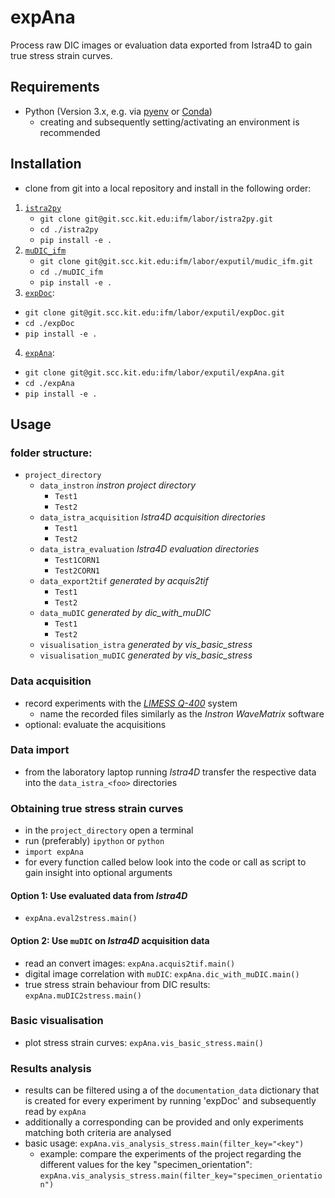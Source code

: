 # expAna

Process raw DIC images or evaluation data exported from Istra4D to gain true stress strain curves.

## Requirements
- Python (Version 3.x, e.g. via [pyenv](https://github.com/pyenv/pyenv) or [Conda](https://docs.conda.io/en/latest/))
    - creating and subsequently setting/activating an environment is recommended

## Installation
- clone from git into a local repository and install in the following order:
1. [`istra2py`](https://git.scc.kit.edu/ifm/labor/istra2py)
     - `git clone git@git.scc.kit.edu:ifm/labor/istra2py.git`
     - `cd ./istra2py`
     - `pip install -e .`
2. [`muDIC_ifm`](https://git.scc.kit.edu/ifm/labor/exputil/mudic_ifm)
   - `git clone git@git.scc.kit.edu:ifm/labor/exputil/mudic_ifm.git`
   - `cd ./muDIC_ifm`
   - `pip install -e .`
3. [`expDoc`](https://git.scc.kit.edu/ifm/labor/exputil/expDoc):
  - `git clone git@git.scc.kit.edu:ifm/labor/exputil/expDoc.git`
  - `cd ./expDoc`
  - `pip install -e .`
4. [`expAna`](https://git.scc.kit.edu/ifm/labor/exputil/expAna):
  - `git clone git@git.scc.kit.edu:ifm/labor/exputil/expAna.git`
  - `cd ./expAna`
  - `pip install -e .`

## Usage
### folder structure:
- `project_directory`
  - `data_instron` *instron project directory*
     - `Test1`
     - `Test2`
  - `data_istra_acquisition` *Istra4D acquisition directories*
     - `Test1`
     - `Test2`
  - `data_istra_evaluation` *Istra4D evaluation directories*
     - `Test1CORN1`
     - `Test2CORN1`
  - `data_export2tif` *generated by acquis2tif*
     - `Test1`
     - `Test2`
  - `data_muDIC` *generated by dic_with_muDIC*
     - `Test1`
     - `Test2`
  - `visualisation_istra` *generated by vis_basic_stress*
  - `visualisation_muDIC` *generated by vis_basic_stress*

### Data acquisition
- record experiments with the [_LIMESS Q-400_](https://git.scc.kit.edu/ifm/labor/pruefmaschinen/-/tree/master/DIC_Limess) system
  - name the recorded files similarly as the _Instron WaveMatrix_ software
- optional: evaluate the acquisitions 

### Data import
- from the laboratory laptop running _Istra4D_ transfer the respective data into the `data_istra_<foo>` directories

### Obtaining true stress strain curves
- in the `project_directory` open a terminal
- run (preferably) `ipython` or `python`
- `import expAna`
- for every function called below look into the code or call as script to gain insight into optional arguments
#### Option 1: Use evaluated data from _Istra4D_
- `expAna.eval2stress.main()`
#### Option 2: Use `muDIC` on _Istra4D_ acquisition data
- read an convert images: `expAna.acquis2tif.main()`
- digital image correlation with `muDIC`: `expAna.dic_with_muDIC.main()`
- true stress strain behaviour from DIC results: `expAna.muDIC2stress.main()`

### Basic visualisation
- plot stress strain curves: `expAna.vis_basic_stress.main()`

### Results analysis
- results can be filtered using a <key> of the `documentation_data` dictionary that is created for every experiment  by running 'expDoc' and subsequently read by `expAna`
- additionally a corresponding <value> can be provided and only experiments matching both criteria are analysed
- basic usage: `expAna.vis_analysis_stress.main(filter_key="<key")`
  - example: compare the experiments of the project regarding the different values for the key "specimen_orientation": `expAna.vis_analysis_stress.main(filter_key="specimen_orientation")`
